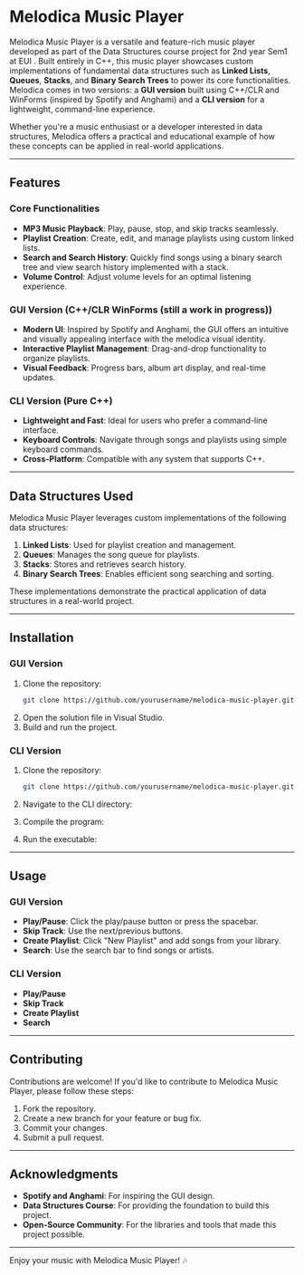 # Melodica Music Player

Melodica Music Player is a versatile and feature-rich music player developed as part of the Data Structures course project for 2nd year Sem1 at EUI . Built entirely in C++, this music player showcases custom implementations of fundamental data structures such as **Linked Lists**, **Queues**, **Stacks**, and **Binary Search Trees** to power its core functionalities. Melodica comes in two versions: a **GUI version** built using C++/CLR and WinForms (inspired by Spotify and Anghami) and a **CLI version** for a lightweight, command-line experience.

Whether you're a music enthusiast or a developer interested in data structures, Melodica offers a practical and educational example of how these concepts can be applied in real-world applications.

---

## Features

### Core Functionalities
- **MP3 Music Playback**: Play, pause, stop, and skip tracks seamlessly.
- **Playlist Creation**: Create, edit, and manage playlists using custom linked lists.
- **Search and Search History**: Quickly find songs using a binary search tree and view search history implemented with a stack.
- **Volume Control**: Adjust volume levels for an optimal listening experience.

### GUI Version (C++/CLR WinForms (still a work in progress))
- **Modern UI**: Inspired by Spotify and Anghami, the GUI offers an intuitive and visually appealing interface with the melodica visual identity.
- **Interactive Playlist Management**: Drag-and-drop functionality to organize playlists.
- **Visual Feedback**: Progress bars, album art display, and real-time updates.

### CLI Version (Pure C++)
- **Lightweight and Fast**: Ideal for users who prefer a command-line interface.
- **Keyboard Controls**: Navigate through songs and playlists using simple keyboard commands.
- **Cross-Platform**: Compatible with any system that supports C++.

---

## Data Structures Used

Melodica Music Player leverages custom implementations of the following data structures:
1. **Linked Lists**: Used for playlist creation and management.
2. **Queues**: Manages the song queue for playlists.
3. **Stacks**: Stores and retrieves search history.
4. **Binary Search Trees**: Enables efficient song searching and sorting.

These implementations demonstrate the practical application of data structures in a real-world project.

---

## Installation

### GUI Version
1. Clone the repository:
   ```bash
   git clone https://github.com/yourusername/melodica-music-player.git
   ```
2. Open the solution file in Visual Studio.
3. Build and run the project.

### CLI Version
1. Clone the repository:
   ```bash
   git clone https://github.com/yourusername/melodica-music-player.git
   ```
2. Navigate to the CLI directory:
  
3. Compile the program:
  
4. Run the executable:
   

---

## Usage

### GUI Version
- **Play/Pause**: Click the play/pause button or press the spacebar.
- **Skip Track**: Use the next/previous buttons.
- **Create Playlist**: Click "New Playlist" and add songs from your library.
- **Search**: Use the search bar to find songs or artists.

### CLI Version
- **Play/Pause**
- **Skip Track**
- **Create Playlist**
- **Search**

---

## Contributing

Contributions are welcome! If you'd like to contribute to Melodica Music Player, please follow these steps:
1. Fork the repository.
2. Create a new branch for your feature or bug fix.
3. Commit your changes.
4. Submit a pull request.

---



## Acknowledgments
- **Spotify and Anghami**: For inspiring the GUI design.
- **Data Structures Course**: For providing the foundation to build this project.
- **Open-Source Community**: For the libraries and tools that made this project possible.

---

Enjoy your music with Melodica Music Player! 🎶

